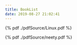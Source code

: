 ```yaml
---
title: BookList
date: 2019-08-27 21:02:41
---
```


{% pdf ./pdfSource/Linux.pdf %}

{% pdf ./pdfSource/neety.pdf %}
